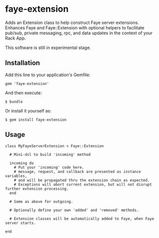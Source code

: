 # faye-extension

Adds an Extension class to help construct Faye server extensions. Enhances Faye and Faye::Extension with optional helpers to facilitate pub/sub, private messaging, rpc, and data updates in the context of your Rack App.

This software is still in experimental stage.


## Installation

Add this line to your application's Gemfile:

    gem 'faye-extension'

And then execute:

    $ bundle

Or install it yourself as:

    $ gem install faye-extension

## Usage

    class MyFayeServerExtension < Faye::Extension

      # Mini-dsl to build 'incoming' method

      incoming do
        # Put your 'incoming' code here.
        # message, request, and callback are presented as instance variables,
        # and will be propagated thru the extension chain as expected.
        # Exceptions will abort current extension, but will not disrupt further extension processing.
      end
      
      # Same as above for outgoing.
      
      # Optionally define your own 'added' and 'removed' methods.
      
      # Extension classes will be automatically added to Faye, when Faye server starts.
      
    end


